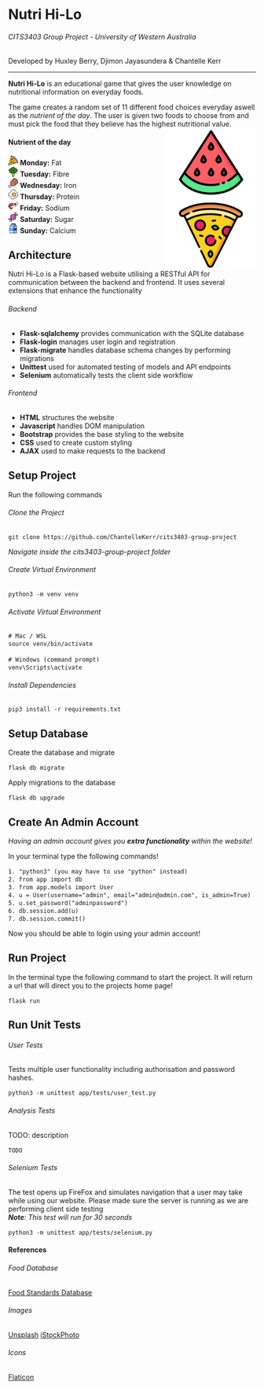 # Nutri Hi-Lo
###### CITS3403 Group Project - University of Western Australia

Developed by Huxley Berry, Djimon Jayasundera & Chantelle Kerr

---

**Nutri Hi-Lo** is an educational game that gives the user knowledge on nutritional information on everyday foods. 

The game creates a random set of 11 different food choices everyday aswell as the *nutrient of the day*. The user is given two foods to choose from and must pick the food that they believe has the highest nutritional value. 
<img align="right" src="app/static/images/logo.png">

#### Nutrient of the day

<img src="app/static/images/fat.png" height=20 width=20>&nbsp;**Monday:** Fat  
<img src="app/static/images/fibre.png" height=20 width=20>&nbsp;**Tuesday:** Fibre  
<img src="app/static/images/iron.png" height=20 width=20>&nbsp;**Wednesday:** Iron  
<img src="app/static/images/protein.png" height=20 width=20>&nbsp;**Thursday:** Protein  
<img src="app/static/images/sodium.png" height=20 width=20>&nbsp;**Friday:** Sodium  
<img src="app/static/images/sugar.png" height=20 width=20>&nbsp;**Saturday:** Sugar  
<img src="app/static/images/calcium.png" height=20 width=20>&nbsp;**Sunday:** Calcium  


## Architecture
Nutri Hi-Lo is a Flask-based website utilising a RESTful API for communication between the backend and frontend. It uses several extensions that enhance the functionality

###### Backend
- **Flask-sqlalchemy** provides communication with the SQLite database
- **Flask-login** manages user login and registration
- **Flask-migrate** handles database schema changes by performing migrations 
- **Unittest** used for automated testing of models and API endpoints
- **Selenium** automatically tests the client side workflow

###### Frontend
- **HTML** structures the website
- **Javascript** handles DOM manipulation
- **Bootstrap** provides the base styling to the website
- **CSS** used to create custom styling 
- **AJAX** used to make requests to the backend


## Setup Project

Run the following commands
###### Clone the Project
```
git clone https://github.com/ChantelleKerr/cits3403-group-project
```
*Navigate inside the cits3403-group-project folder*
###### Create Virtual Environment
```
python3 -m venv venv
```
###### Activate Virtual Environment
```
# Mac / WSL
source venv/bin/activate

# Windows (command prompt)
venv\Scripts\activate
```
###### Install Dependencies
```
pip3 install -r requirements.txt
```
## Setup Database
Create the database and migrate

```
flask db migrate
```
Apply migrations to the database
```
flask db upgrade
```

## Create An Admin Account
*Having an admin account gives you **extra functionality** within the website!*

In your terminal type the following commands!
```
1. "python3" (you may have to use "python" instead)
2. from app import db
3. from app.models import User
4. u = User(username="admin", email="admin@admin.com", is_admin=True)
5. u.set_password("adminpassword")
6. db.session.add(u)
7. db.session.commit()
```

Now you should be able to login using your admin account!

## Run Project
In the terminal type the following command to start the project. It will return a url that will direct you to the projects home page!
```
flask run
```

## Run Unit Tests
###### User Tests
Tests multiple user functionality including authorisation and password hashes.
```
python3 -m unittest app/tests/user_test.py
```
###### Analysis Tests
TODO: description
```
TODO
```
###### Selenium Tests
The test opens up FireFox and simulates navigation that a user may take while using our website. Please made sure the server is running as we are performing client side testing  
***Note**: This test will run for 30 seconds*
```
python3 -m unittest app/tests/selenium.py
```

#### References
###### Food Database
[Food Standards Database](https://www.foodstandards.gov.au/science/monitoringnutrients/afcd/Pages/foodsearch.aspx)

###### Images
[Unsplash](https://unsplash.com/)
[iStockPhoto](https://www.istockphoto.com/)
###### Icons
[Flaticon](https://www.flaticon.com/)

